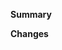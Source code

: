 **Summary**
<!-- A short and concise description of what this pull request does (in present tense). -->
<!-- If this pull request is related to an issue, add "Fixes #<id>" to the end of your summary. -->

**Changes**
<!-- A list of changes made by this pull request. -->
